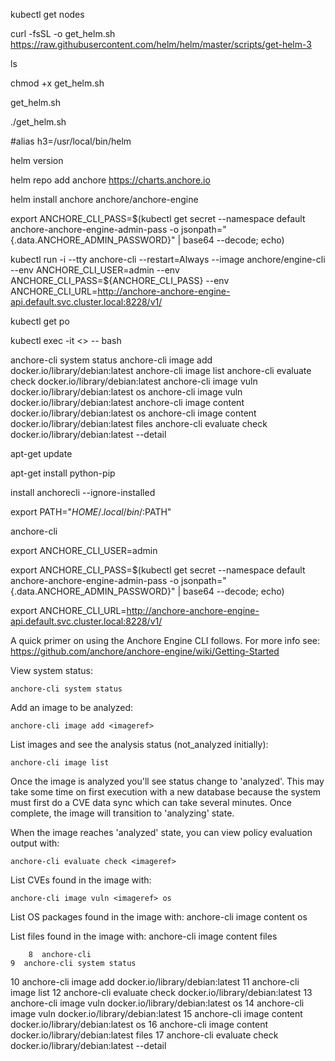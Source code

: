 kubectl get nodes

curl -fsSL -o get_helm.sh https://raw.githubusercontent.com/helm/helm/master/scripts/get-helm-3

ls

chmod +x get_helm.sh 

get_helm.sh

./get_helm.sh 

#alias h3=/usr/local/bin/helm

helm version

helm repo add anchore https://charts.anchore.io

helm install anchore anchore/anchore-engine

export ANCHORE_CLI_PASS=$(kubectl get secret --namespace default anchore-anchore-engine-admin-pass -o jsonpath="{.data.ANCHORE_ADMIN_PASSWORD}" | base64 --decode; echo)

kubectl run -i --tty anchore-cli --restart=Always --image anchore/engine-cli  --env ANCHORE_CLI_USER=admin --env ANCHORE_CLI_PASS=${ANCHORE_CLI_PASS} --env ANCHORE_CLI_URL=http://anchore-anchore-engine-api.default.svc.cluster.local:8228/v1/

kubectl get po

kubectl exec -it <<podname>> -- bash


anchore-cli system status
anchore-cli image add docker.io/library/debian:latest
anchore-cli image list
anchore-cli evaluate check docker.io/library/debian:latest
anchore-cli image vuln docker.io/library/debian:latest os
anchore-cli image vuln docker.io/library/debian:latest
anchore-cli image content docker.io/library/debian:latest os
anchore-cli image content docker.io/library/debian:latest files
anchore-cli evaluate check docker.io/library/debian:latest --detail

apt-get update

apt-get install python-pip

install anchorecli --ignore-installed

export PATH="$HOME/.local/bin/:$PATH"

anchore-cli

export ANCHORE_CLI_USER=admin

export ANCHORE_CLI_PASS=$(kubectl get secret --namespace default anchore-anchore-engine-admin-pass -o jsonpath="{.data.ANCHORE_ADMIN_PASSWORD}" | base64 --decode; echo)

export ANCHORE_CLI_URL=http://anchore-anchore-engine-api.default.svc.cluster.local:8228/v1/



A quick primer on using the Anchore Engine CLI follows. For more info see: https://github.com/anchore/anchore-engine/wiki/Getting-Started

View system status:

    anchore-cli system status

Add an image to be analyzed:

    anchore-cli image add <imageref>

List images and see the analysis status (not_analyzed initially):

    anchore-cli image list

Once the image is analyzed you'll see status change to 'analyzed'. This may take some time on first execution with a new database because
the system must first do a CVE data sync which can take several minutes. Once complete, the image will transition to 'analyzing' state.

When the image reaches 'analyzed' state, you can view policy evaluation output with:

    anchore-cli evaluate check <imageref>

List CVEs found in the image with:

    anchore-cli image vuln <imageref> os

List OS packages found in the image with:
    anchore-cli image content <imageref> os

List files found in the image with:
    anchore-cli image content <imageref> files
	
	
	
	    8  anchore-cli
    9  anchore-cli system status
   10  anchore-cli image add docker.io/library/debian:latest
   11  anchore-cli image list
   12  anchore-cli evaluate check docker.io/library/debian:latest
   13  anchore-cli image vuln docker.io/library/debian:latest os
   14  anchore-cli image vuln docker.io/library/debian:latest
   15  anchore-cli image content docker.io/library/debian:latest os
   16  anchore-cli image content docker.io/library/debian:latest files
   17  anchore-cli evaluate check docker.io/library/debian:latest --detail

